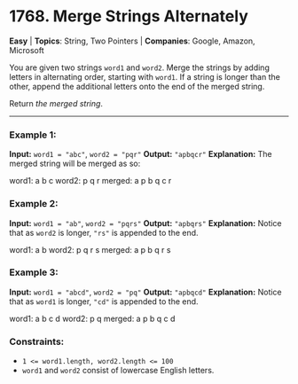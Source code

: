 # 1768. Merge Strings Alternately

**Easy** | **Topics**: String, Two Pointers | **Companies**: Google, Amazon, Microsoft

You are given two strings `word1` and `word2`. Merge the strings by adding letters in alternating order, starting with `word1`. If a string is longer than the other, append the additional letters onto the end of the merged string.

Return *the merged string*.

---

### Example 1:

**Input:** `word1 = "abc"`, `word2 = "pqr"`
**Output:** `"apbqcr"`
**Explanation:** The merged string will be merged as so:

word1:  a   b   c
word2:    p   q   r
merged: a p b q c r


### Example 2:

**Input:** `word1 = "ab"`, `word2 = "pqrs"`
**Output:** `"apbqrs"`
**Explanation:** Notice that as `word2` is longer, `"rs"` is appended to the end.

word1:  a   b
word2:    p   q   r   s
merged: a p b q   r   s


### Example 3:

**Input:** `word1 = "abcd"`, `word2 = "pq"`
**Output:** `"apbqcd"`
**Explanation:** Notice that as `word1` is longer, `"cd"` is appended to the end.

word1:  a   b   c   d
word2:    p   q
merged: a p b q c   d


### Constraints:

* `1 <= word1.length, word2.length <= 100`
* `word1` and `word2` consist of lowercase English letters.